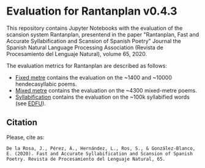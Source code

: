 # Evaluation for Rantanplan v0.4.3

This repository contains Jupyter Notebooks with the evaluation of the scansion system Rantanplan, presentend in the paper "Rantanplan, Fast and Accurate Syllabification and Scansion of Spanish Poetry" Journal the Spanish Natural Language Processing Association (Revista de Procesamiento del Lenguaje Natural), volume 65, 2020.

The evaluation metrics for Rantanplan are described as follows:
- [Fixed metre](./evaluation-fixed-metre.ipynb) contains the evaluation on the ~1400 and ~10000 hendecasyllabic poems.
- [Mixed metre](./evaluation-fixed-metre.ipynb) contains the evaluation on the ~4300 mixed-metre poems.
- [Syllabification](./evaluation-fixed-metre.ipynb) contains the evaluation on the ~100k syllabified words (see [EDFU](https://github.com/linhd-postdata/edfu)).

## Citation
Please, cite as:
```
De la Rosa, J., Pérez, Á., Hernández, L., Ros, S., & González-Blanco, E. (2020). Fast and Accurate Syllabification and Scansion of Spanish Poetry. Revista de Procesamiento del Lenguaje Natural, 65.
```
